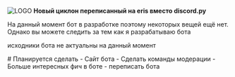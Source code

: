 ![LOGO](https://media.discordapp.net/attachments/882632227077357639/882658833095360512/20210901_191054.png)
**Новый циклон переписанный на eris вместо discord.py**
<p>На данный момент бот в разработке поэтому некоторых вещей ещё нет. Однако вы можете следить за тем как я разрабатываю бота</p>
<p>исходники бота не актуальны на данный момент</p>
# Планируется сделать
- Сайт бота
- Сделать команды модерации
- Больше интересных фич в боте
- переписать бота
